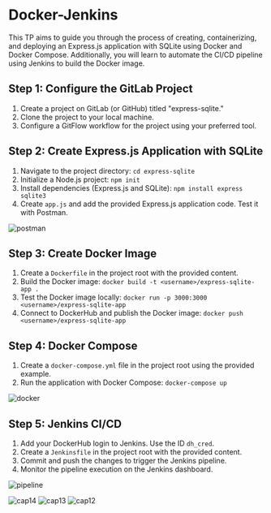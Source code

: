 # Docker-Jenkins
This TP aims to guide you through the process of creating, containerizing, and deploying an Express.js application with SQLite using Docker and Docker Compose. Additionally, you will learn to automate the CI/CD pipeline using Jenkins to build the Docker image.
## Step 1: Configure the GitLab Project
1. Create a project on GitLab (or GitHub) titled "express-sqlite."
2. Clone the project to your local machine.
3. Configure a GitFlow workflow for the project using your preferred tool.
   
## Step 2: Create Express.js Application with SQLite
1. Navigate to the project directory: `cd express-sqlite`
2. Initialize a Node.js project: `npm init`
3. Install dependencies (Express.js and SQLite): `npm install express sqlite3`
4. Create `app.js` and add the provided Express.js application code. Test it with Postman.

![postman](https://github.com/hadil-kortas/express-sqlite/assets/97675597/d71b616e-a082-4abb-a8a9-032a9f5817e7)

## Step 3: Create Docker Image
1. Create a `Dockerfile` in the project root with the provided content.
2. Build the Docker image: `docker build -t <username>/express-sqlite-app .`
3. Test the Docker image locally: `docker run -p 3000:3000 <username>/express-sqlite-app`
4. Connect to DockerHub and publish the Docker image: `docker push <username>/express-sqlite-app`
   
## Step 4: Docker Compose
1. Create a `docker-compose.yml` file in the project root using the provided example.
2. Run the application with Docker Compose: `docker-compose up`

![docker](https://github.com/hadil-kortas/express-sqlite/assets/97675597/8a36a7a9-50cb-4648-be36-bdf6ee82ab8f)
## Step 5: Jenkins CI/CD
1. Add your DockerHub login to Jenkins. Use the ID `dh_cred`.
2. Create a `Jenkinsfile` in the project root with the provided content.
3. Commit and push the changes to trigger the Jenkins pipeline.
4. Monitor the pipeline execution on the Jenkins dashboard.
   
![pipeline](https://github.com/hadil-kortas/express-sqlite/assets/97675597/8cc7a4e6-39b4-44d3-80c2-08ef05c1d39a)

![cap14](https://github.com/hadil-kortas/Docker-Jenkins/assets/97675597/736ebf0c-1571-4495-9a50-fbb420eb51b5)
![cap13](https://github.com/hadil-kortas/Docker-Jenkins/assets/97675597/777c1e8a-ac1f-4f5e-b01a-452472174a7e)
![cap12](https://github.com/hadil-kortas/Docker-Jenkins/assets/97675597/60ae7f8b-89bb-4415-bdca-ad3c52fa28a7)

